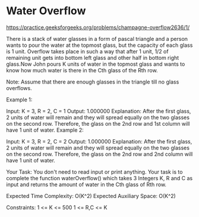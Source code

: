# Water Overflow


https://practice.geeksforgeeks.org/problems/champagne-overflow2636/1/


There is a stack of water glasses in a form of pascal triangle and a person wants to pour the water at the topmost glass, but the capacity of each glass is 1 unit. Overflow takes place in such a way that after 1 unit, 1/2 of remaining unit gets into bottom left glass and other half in bottom right glass.Now John pours K units of water in the topmost glass and wants to know how much water is there in the Cth glass of the Rth row.

Note: Assume that there are enough glasses in the triangle till no glass overflows.

 

Example 1:

Input:
K = 3, R = 2, C = 1
Output:
1.000000
Explanation:
After the first glass, 2 units of water
will remain and they will spread equally
on the two glasses on the second row.
Therefore, the glass on the 2nd row and
1st column will have 1 unit of water.
Example 2:

Input:
K = 3, R = 2, C = 2
Output:
1.000000
Explanation:
After the first glass, 2 units of water
will remain and they will spread equally
on the two glasses on the second row.
Therefore, the glass on the 2nd row and
2nd column will have 1 unit of water.
 

Your Task:
You don't need to read input or print anything. Your task is to complete the function waterOverflow() which takes 3 Integers K, R and C as input and returns the amount of water in the Cth glass of Rth row.

 

Expected Time Complexity: O(K^2)
Expected Auxiliary Space: O(K^2)

 

Constraints:
1 <= K <= 500
1 <= R,C <= K
